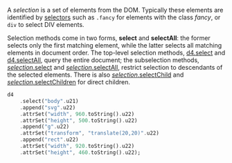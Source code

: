 A *selection* is a set of elements from the DOM. Typically these elements are identified by [selectors][] such as `.fancy` for elements with the class *fancy*, or `div` to select DIV elements.

[selectors]: http://www.w3.org/TR/selectors-api/

Selection methods come in two forms, **select** and **selectAll**: the former selects only the first matching element, while the latter selects all matching elements in document order. The top-level selection methods, [d4.select][] and [d4.selectAll][], query the entire document; the subselection methods, [*selection*.select][] and [*selection*.selectAll][], restrict selection to descendants of the selected elements. There is also [*selection*.selectChild][] and [*selection*.selectChildren][] for direct children.

[d4.select]: /d4_selection/select.html
[d4.selectAll]: /d4_selection/selectAll.html
[*selection*.select]: /d4_selection/SelectionSelect/select.html
[*selection*.selectAll]: /d4_selection/SelectionSelectAll/selectAll.html
[*selection*.selectChild]: /d4_selection/SelectionChild/selectChild.html
[*selection*.selectChildren]: /d4_selection/SelectionChildren/selectChildren.html

```dart
d4
    .select("body".u21)
    .append("svg".u22)
    .attrSet("width", 960.toString().u22)
    .attrSet("height", 500.toString().u22)
    .append("g".u22)
    .attrSet("transform", "translate(20,20)".u22)
    .append("rect".u22)
    .attrSet("width", 920.toString().u22)
    .attrSet("height", 460.toString().u22);
```